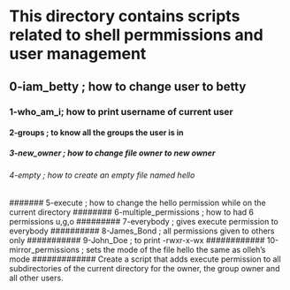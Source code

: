 # This directory contains scripts related to shell permmissions and user management
## 0-iam_betty ; how to change user to betty
### 1-who_am_i; how to print username of current user
#### 2-groups ; to know all the groups the user is in
##### 3-new_owner ; how to change file owner to new owner
###### 4-empty ; how to create an empty file named hello
####### 5-execute ; how to change the hello permission while on the current directory
######## 6-multiple_permissions ; how to had 6 permissions u,g,o
######### 7-everybody ; gives execute permission to everybody
########## 8-James_Bond ; all permissions given to others only
########### 9-John_Doe ; to print -rwxr-x-wx
############ 10-mirror_permissions ; sets the mode of the file hello the same as olleh’s mode
############# Create a script that adds execute permission to all subdirectories of the current directory for the owner, the group owner and all other users. 
